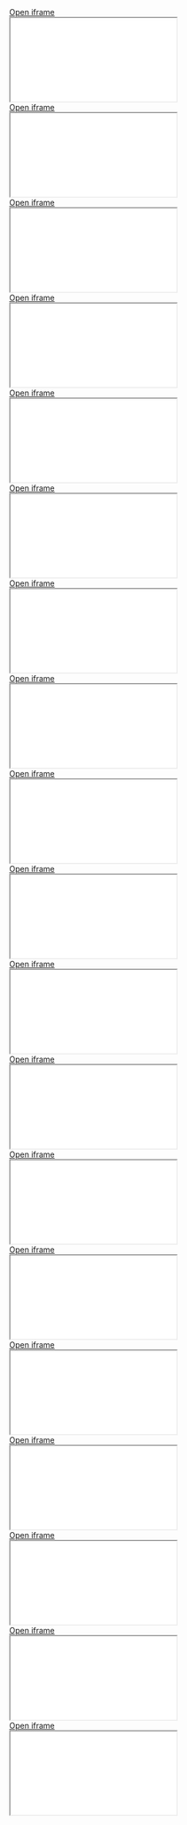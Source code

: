 <div class="item">
<div class="iframe">
<div class="iframe-header">
<a href="./10-vs-code-extensions-for-js-developers.html" class="iframe-trigger">Open iframe</a>
</div>
<div class="iframe-content">
<iframe loading="lazy" class="style-4" src="./10-vs-code-extensions-for-js-developers.html">
</iframe>
</div>
</div>
<div class="item">
<div class="iframe">
<div class="iframe-header">
<a href="./25-css-gradients.html" class="iframe-trigger">Open iframe</a>
</div>
<div class="iframe-content">
<iframe loading="lazy" class="style-4" src="./25-css-gradients.html">
</iframe>
</div>
</div>
<div class="item">
<div class="iframe">
<div class="iframe-header">
<a href="./4-javascript-array-methods.html" class="iframe-trigger">Open iframe</a>
</div>
<div class="iframe-content">
<iframe loading="lazy" class="style-4" src="./4-javascript-array-methods.html">
</iframe>
</div>
</div>
<div class="item">
<div class="iframe">
<div class="iframe-header">
<a href="./4-seo-tips-for-developers.html" class="iframe-trigger">Open iframe</a>
</div>
<div class="iframe-content">
<iframe loading="lazy" class="style-4" src="./4-seo-tips-for-developers.html"></iframe>
</div>
</div>
<div class="item">
<div class="iframe">
<div class="iframe-header">
<a href="./5-tips-for-better-pull-requests.html" class="iframe-trigger">Open iframe</a>
</div>
<div class="iframe-content">
<iframe loading="lazy" class="style-4" src="./5-tips-for-better-pull-requests.html">
</iframe>
</div>
</div>
<div class="item">
<div class="iframe">
<div class="iframe-header">
<a href="./6-javascript-regexp-tricks.html" class="iframe-trigger">Open iframe</a>
</div>
<div class="iframe-content">
<iframe loading="lazy" class="style-4" src="./6-javascript-regexp-tricks.html">
</iframe>
</div>
</div>
<div class="item">
<div class="iframe">
<div class="iframe-header">
<a href="./6-python-f-strings-tips.html" class="iframe-trigger">Open iframe</a>
</div>
<div class="iframe-content">
<iframe loading="lazy" class="style-4" src="./6-python-f-strings-tips.html">
</iframe>
</div>
</div>
<div class="item">
<div class="iframe">
<div class="iframe-header">
<a href="./6-tips-for-your-next-remote-onboarding.html" class="iframe-trigger">Open iframe</a>
</div>
<div class="iframe-content">
<iframe loading="lazy" class="style-4" src="./6-tips-for-your-next-remote-onboarding.html">
</iframe>
</div>
</div>
<div class="item">
<div class="iframe">
<div class="iframe-header">
<a href="./7-chrome-extensions-for-web-developers.html" class="iframe-trigger">Open iframe</a>
</div>
<div class="iframe-content">
<iframe loading="lazy" class="style-4" src="./7-chrome-extensions-for-web-developers.html">
</iframe>
</div>
</div>
<div class="item">
<div class="iframe">
<div class="iframe-header">
<a href="./8-tips-for-accessible-websites.html" class="iframe-trigger">Open iframe</a>
</div>
<div class="iframe-content">
<iframe loading="lazy" class="style-4" src="./8-tips-for-accessible-websites.html">
</iframe>
</div>
</div>
<div class="item">
<div class="iframe">
<div class="iframe-header">
<a href="./8-tips-for-remote-work.html" class="iframe-trigger">Open iframe</a>
</div>
<div class="iframe-content">
<iframe loading="lazy" class="style-4" src="./8-tips-for-remote-work.html">
</iframe>
</div>
</div>
<div class="item">
<div class="iframe">
<div class="iframe-header">
<a href="./async-javascript-cheatsheet.html" class="iframe-trigger">Open iframe</a>
</div>
<div class="iframe-content">
<iframe loading="lazy" class="style-4" src="./async-javascript-cheatsheet.html">
</iframe>
</div>
</div>
<div class="item">
<div class="iframe">
<div class="iframe-header">
<a href="./benefits-of-writing.html" class="iframe-trigger">Open iframe</a>
</div>
<div class="iframe-content">
<iframe loading="lazy" class="style-4" src="./benefits-of-writing.html">
</iframe>
</div>
</div>
<div class="item">
<div class="iframe">
<div class="iframe-header">
<a href="./breaking-react.html" class="iframe-trigger">Open iframe</a>
</div>
<div class="iframe-content">
<iframe loading="lazy" class="style-4" src="./breaking-react.html">
</iframe>
</div>
</div>
<div class="item">
<div class="iframe">
<div class="iframe-header">
<a href="./code-anatomy-chaining-reduce-for-loop.html" class="iframe-trigger">Open iframe</a>
</div>
<div class="iframe-content">
<iframe loading="lazy" class="style-4" src="./code-anatomy-chaining-reduce-for-loop.html">
</iframe>
</div>
</div>
<div class="item">
<div class="iframe">
<div class="iframe-header">
<a href="./code-anatomy-optimizing-recursion.html" class="iframe-trigger">Open iframe</a>
</div>
<div class="iframe-content">
<iframe loading="lazy" class="style-4" src="./code-anatomy-optimizing-recursion.html">
</iframe>
</div>
</div>
<div class="item">
<div class="iframe">
<div class="iframe-header">
<a href="./code-anatomy-performant-python.html" class="iframe-trigger">Open iframe</a>
</div>
<div class="iframe-content">
<iframe loading="lazy" class="style-4" src="./code-anatomy-performant-python.html">
</iframe>
</div>
</div>
<div class="item">
<div class="iframe">
<div class="iframe-header">
<a href="./console-log-cheatsheet.html" class="iframe-trigger">Open iframe</a>
</div>
<div class="iframe-content">
<iframe loading="lazy" class="style-4" src="./console-log-cheatsheet.html">
</iframe>
</div>
</div>
<div class="item">
<div class="iframe">
<div class="iframe-header">
<a href="./cookies-local-storage-session.html" class="iframe-trigger">Open iframe</a>
</div>
<div class="iframe-content">
<iframe loading="lazy" class="style-4" src="./cookies-local-storage-session.html
<div class="item">
<div class="iframe">
<div class="iframe-header">
<a href="./copy-text-to-clipboard-with-javascript.html" class="iframe-trigger">Open iframe</a>
</div>
<div class="iframe-content">
<iframe loading="lazy" class="style-4" src="./copy-text-to-clipboard-with-javascript.html
<div class="item">
<div class="iframe">
<div class="iframe-header">
<a href="./css-centering.html" class="iframe-trigger">Open iframe</a>
</div>
<div class="iframe-content">
<iframe loading="lazy" class="style-4" src="./css-centering.html
<div class="item">
<div class="iframe">
<div class="iframe-header">
<a href="./css-easing-variables.html" class="iframe-trigger">Open iframe</a>
</div>
<div class="iframe-content">
<iframe loading="lazy" class="style-4" src="./css-easing-variables.html
<div class="item">
<div class="iframe">
<div class="iframe-header">
<a href="./css-pseudo-classes.html" class="iframe-trigger">Open iframe</a>
</div>
<div class="iframe-content">
<iframe loading="lazy" class="style-4" src="./css-pseudo-classes.html
<div class="item">
<div class="iframe">
<div class="iframe-header">
<a href="./css-units-cheatsheet.html" class="iframe-trigger">Open iframe</a>
</div>
<div class="iframe-content">
<iframe loading="lazy" class="style-4" src="./css-units-cheatsheet.html
<div class="item">
<div class="iframe">
<div class="iframe-header">
<a href="./css-variables.html" class="iframe-trigger">Open iframe</a>
</div>
<div class="iframe-content">
<iframe loading="lazy" class="style-4" src="./css-variables.html
<div class="item">
<div class="iframe">
<div class="iframe-header">
<a href="./custom-file-download-names.html" class="iframe-trigger">Open iframe</a>
</div>
<div class="iframe-content">
<iframe loading="lazy" class="style-4" src="./custom-file-download-names.html
<div class="item">
<div class="iframe">
<div class="iframe-header">
<a href="./detect-caps-lock-is-on.html" class="iframe-trigger">Open iframe</a>
</div>
<div class="iframe-content">
<iframe loading="lazy" class="style-4" src="./detect-caps-lock-is-on.html
<div class="item">
<div class="iframe">
<div class="iframe-header">
<a href="./eslint-refactor-for-in.html" class="iframe-trigger">Open iframe</a>
</div>
<div class="iframe-content">
<iframe loading="lazy" class="style-4" src="./eslint-refactor-for-in.html
<div class="item">
<div class="iframe">
<div class="iframe-header">
<a href="./flexbox-cheatsheet.html" class="iframe-trigger">Open iframe</a>
</div>
<div class="iframe-content">
<iframe loading="lazy" class="style-4" src="./flexbox-cheatsheet.html
<div class="item">
<div class="iframe">
<div class="iframe-header">
<a href="./git-aliases.html" class="iframe-trigger">Open iframe</a>
</div>
<div class="iframe-content">
<iframe loading="lazy" class="style-4" src="./git-aliases.html
<div class="item">
<div class="iframe">
<div class="iframe-header">
<a href="./git-commit-different-date.html" class="iframe-trigger">Open iframe</a>
</div>
<div class="iframe-content">
<iframe loading="lazy" class="style-4" src="./git-commit-different-date.html
<div class="item">
<div class="iframe">
<div class="iframe-header">
<a href="./git-fast-forward.html" class="iframe-trigger">Open iframe</a>
</div>
<div class="iframe-content">
<iframe loading="lazy" class="style-4" src="./git-fast-forward.html
<div class="item">
<div class="iframe">
<div class="iframe-header">
<a href="./github-co-authors.html" class="iframe-trigger">Open iframe</a>
</div>
<div class="iframe-content">
<iframe loading="lazy" class="style-4" src="./github-co-authors.html
<div class="item">
<div class="iframe">
<div class="iframe-header">
<a href="./http-status-codes-cheatsheet.html" class="iframe-trigger">Open iframe</a>
</div>
<div class="iframe-content">
<iframe loading="lazy" class="style-4" src="./http-status-codes-cheatsheet.html
<div class="item">
<div class="iframe">
<div class="iframe-header">
<a href="./javascript-array-comparison.html" class="iframe-trigger">Open iframe</a>
</div>
<div class="iframe-content">
<iframe loading="lazy" class="style-4" src="./javascript-array-comparison.html
<div class="item">
<div class="iframe">
<div class="iframe-header">
<a href="./javascript-arrow-function-event-listeners.html" class="iframe-trigger">Open iframe</a>
</div>
<div class="iframe-content">
<iframe loading="lazy" class="style-4" src="./javascript-arrow-function-event-listeners.html
<div class="item">
<div class="iframe">
<div class="iframe-header">
<a href="./javascript-arrow-functions.html" class="iframe-trigger">Open iframe</a>
</div>
<div class="iframe-content">
<iframe loading="lazy" class="style-4" src="./javascript-arrow-functions.html
<div class="item">
<div class="iframe">
<div class="iframe-header">
<a href="./javascript-arrow-regular-function-differences.html" class="iframe-trigger">Open iframe</a>
</div>
<div class="iframe-content">
<iframe loading="lazy" class="style-4" src="./javascript-arrow-regular-function-differences.html
<div class="item">
<div class="iframe">
<div class="iframe-header">
<a href="./javascript-async-array-loops.html" class="iframe-trigger">Open iframe</a>
</div>
<div class="iframe-content">
<iframe loading="lazy" class="style-4" src="./javascript-async-array-loops.html
<div class="item">
<div class="iframe">
<div class="iframe-header">
<a href="./javascript-await-timeout.html" class="iframe-trigger">Open iframe</a>
</div>
<div class="iframe-content">
<iframe loading="lazy" class="style-4" src="./javascript-await-timeout.html
<div class="item">
<div class="iframe">
<div class="iframe-header">
<a href="./javascript-boolean-function.html" class="iframe-trigger">Open iframe</a>
</div>
<div class="iframe-content">
<iframe loading="lazy" class="style-4" src="./javascript-boolean-function.html
<div class="item">
<div class="iframe">
<div class="iframe-header">
<a href="./javascript-boolean-trap.html" class="iframe-trigger">Open iframe</a>
</div>
<div class="iframe-content">
<iframe loading="lazy" class="style-4" src="./javascript-boolean-trap.html
<div class="item">
<div class="iframe">
<div class="iframe-header">
<a href="./javascript-callbacks.html" class="iframe-trigger">Open iframe</a>
</div>
<div class="iframe-content">
<iframe loading="lazy" class="style-4" src="./javascript-callbacks.html
<div class="item">
<div class="iframe">
<div class="iframe-header">
<a href="./javascript-classical-vs-prototypal-inheritance.html" class="iframe-trigger">Open iframe</a>
</div>
<div class="iframe-content">
<iframe loading="lazy" class="style-4" src="./javascript-classical-vs-prototypal-inheritance.html
<div class="item">
<div class="iframe">
<div class="iframe-header">
<a href="./javascript-closures.html" class="iframe-trigger">Open iframe</a>
</div>
<div class="iframe-content">
<iframe loading="lazy" class="style-4" src="./javascript-closures.html
<div class="item">
<div class="iframe">
<div class="iframe-header">
<a href="./javascript-copy-array.html" class="iframe-trigger">Open iframe</a>
</div>
<div class="iframe-content">
<iframe loading="lazy" class="style-4" src="./javascript-copy-array.html
<div class="item">
<div class="iframe">
<div class="iframe-header">
<a href="./javascript-deep-freeze-object.html" class="iframe-trigger">Open iframe</a>
</div>
<div class="iframe-content">
<iframe loading="lazy" class="style-4" src="./javascript-deep-freeze-object.html
<div class="item">
<div class="iframe">
<div class="iframe-header">
<a href="./javascript-destructuring-assignment.html" class="iframe-trigger">Open iframe</a>
</div>
<div class="iframe-content">
<iframe loading="lazy" class="style-4" src="./javascript-destructuring-assignment.html
<div class="item">
<div class="iframe">
<div class="iframe-header">
<a href="./javascript-empty-array.html" class="iframe-trigger">Open iframe</a>
</div>
<div class="iframe-content">
<iframe loading="lazy" class="style-4" src="./javascript-empty-array.html
<div class="item">
<div class="iframe">
<div class="iframe-header">
<a href="./javascript-encodeuri-encodeuricomponent.html" class="iframe-trigger">Open iframe</a>
</div>
<div class="iframe-content">
<iframe loading="lazy" class="style-4" src="./javascript-encodeuri-encodeuricomponent.html
<div class="item">
<div class="iframe">
<div class="iframe-header">
<a href="./javascript-enum.html" class="iframe-trigger">Open iframe</a>
</div>
<div class="iframe-content">
<iframe loading="lazy" class="style-4" src="./javascript-enum.html
<div class="item">
<div class="iframe">
<div class="iframe-header">
<a href="./javascript-equality.html" class="iframe-trigger">Open iframe</a>
</div>
<div class="iframe-content">
<iframe loading="lazy" class="style-4" src="./javascript-equality.html
<div class="item">
<div class="iframe">
<div class="iframe-header">
<a href="./javascript-event-bubbling-capturing-delegation.html" class="iframe-trigger">Open iframe</a>
</div>
<div class="iframe-content">
<iframe loading="lazy" class="style-4" src="./javascript-event-bubbling-capturing-delegation.html
<div class="item">
<div class="iframe">
<div class="iframe-header">
<a href="./javascript-expression-statement.html" class="iframe-trigger">Open iframe</a>
</div>
<div class="iframe-content">
<iframe loading="lazy" class="style-4" src="./javascript-expression-statement.html
<div class="item">
<div class="iframe">
<div class="iframe-header">
<a href="./javascript-for-in-for-of-foreach.html" class="iframe-trigger">Open iframe</a>
</div>
<div class="iframe-content">
<iframe loading="lazy" class="style-4" src="./javascript-for-in-for-of-foreach.html
<div class="item">
<div class="iframe">
<div class="iframe-header">
<a href="./javascript-for-loop-early-break.html" class="iframe-trigger">Open iframe</a>
</div>
<div class="iframe-content">
<iframe loading="lazy" class="style-4" src="./javascript-for-loop-early-break.html
<div class="item">
<div class="iframe">
<div class="iframe-header">
<a href="./javascript-function-call-apply-bind.html" class="iframe-trigger">Open iframe</a>
</div>
<div class="iframe-content">
<iframe loading="lazy" class="style-4" src="./javascript-function-call-apply-bind.html
<div class="item">
<div class="iframe">
<div class="iframe-header">
<a href="./javascript-higher-order-functions.html" class="iframe-trigger">Open iframe</a>
</div>
<div class="iframe-content">
<iframe loading="lazy" class="style-4" src="./javascript-higher-order-functions.html
<div class="item">
<div class="iframe">
<div class="iframe-header">
<a href="./javascript-iife.html" class="iframe-trigger">Open iframe</a>
</div>
<div class="iframe-content">
<iframe loading="lazy" class="style-4" src="./javascript-iife.html
<div class="item">
<div class="iframe">
<div class="iframe-header">
<a href="./javascript-index-for-of-loop.html" class="iframe-trigger">Open iframe</a>
</div>
<div class="iframe-content">
<iframe loading="lazy" class="style-4" src="./javascript-index-for-of-loop.html
<div class="item">
<div class="iframe">
<div class="iframe-header">
<a href="./javascript-iterable-to-array.html" class="iframe-trigger">Open iframe</a>
</div>
<div class="iframe-content">
<iframe loading="lazy" class="style-4" src="./javascript-iterable-to-array.html
<div class="item">
<div class="iframe">
<div class="iframe-header">
<a href="./javascript-iterators.html" class="iframe-trigger">Open iframe</a>
</div>
<div class="iframe-content">
<iframe loading="lazy" class="style-4" src="./javascript-iterators.html
<div class="item">
<div class="iframe">
<div class="iframe-header">
<a href="./javascript-json-stringify-pick-keys.html" class="iframe-trigger">Open iframe</a>
</div>
<div class="iframe-content">
<iframe loading="lazy" class="style-4" src="./javascript-json-stringify-pick-keys.html
<div class="item">
<div class="iframe">
<div class="iframe-header">
<a href="./javascript-listen-once.html" class="iframe-trigger">Open iframe</a>
</div>
<div class="iframe-content">
<iframe loading="lazy" class="style-4" src="./javascript-listen-once.html
<div class="item">
<div class="iframe">
<div class="iframe-header">
<a href="./javascript-make-iterable.html" class="iframe-trigger">Open iframe</a>
</div>
<div class="iframe-content">
<iframe loading="lazy" class="style-4" src="./javascript-make-iterable.html
<div class="item">
<div class="iframe">
<div class="iframe-header">
<a href="./javascript-memoization.html" class="iframe-trigger">Open iframe</a>
</div>
<div class="iframe-content">
<iframe loading="lazy" class="style-4" src="./javascript-memoization.html
<div class="item">
<div class="iframe">
<div class="iframe-header">
<a href="./javascript-merge-arrays.html" class="iframe-trigger">Open iframe</a>
</div>
<div class="iframe-content">
<iframe loading="lazy" class="style-4" src="./javascript-merge-arrays.html
<div class="item">
<div class="iframe">
<div class="iframe-header">
<a href="./javascript-modify-url-without-reload.html" class="iframe-trigger">Open iframe</a>
</div>
<div class="iframe-content">
<iframe loading="lazy" class="style-4" src="./javascript-modify-url-without-reload.html
<div class="item">
<div class="iframe">
<div class="iframe-header">
<a href="./javascript-module-cheatsheet.html" class="iframe-trigger">Open iframe</a>
</div>
<div class="iframe-content">
<iframe loading="lazy" class="style-4" src="./javascript-module-cheatsheet.html
<div class="item">
<div class="iframe">
<div class="iframe-header">
<a href="./javascript-naming-conventions.html" class="iframe-trigger">Open iframe</a>
</div>
<div class="iframe-content">
<iframe loading="lazy" class="style-4" src="./javascript-naming-conventions.html
<div class="item">
<div class="iframe">
<div class="iframe-header">
<a href="./javascript-nullish-coalescing-optional-chaining.html" class="iframe-trigger">Open iframe</a>
</div>
<div class="iframe-content">
<iframe loading="lazy" class="style-4" src="./javascript-nullish-coalescing-optional-chaining.html
<div class="item">
<div class="iframe">
<div class="iframe-header">
<a href="./javascript-numeric-separator.html" class="iframe-trigger">Open iframe</a>
</div>
<div class="iframe-content">
<iframe loading="lazy" class="style-4" src="./javascript-numeric-separator.html
<div class="item">
<div class="iframe">
<div class="iframe-header">
<a href="./javascript-object-array-proxy.html" class="iframe-trigger">Open iframe</a>
</div>
<div class="iframe-content">
<iframe loading="lazy" class="style-4" src="./javascript-object-array-proxy.html
<div class="item">
<div class="iframe">
<div class="iframe-header">
<a href="./javascript-object-comparison.html" class="iframe-trigger">Open iframe</a>
</div>
<div class="iframe-content">
<iframe loading="lazy" class="style-4" src="./javascript-object-comparison.html
<div class="item">
<div class="iframe">
<div class="iframe-header">
<a href="./javascript-object-is-triple-equals.html" class="iframe-trigger">Open iframe</a>
</div>
<div class="iframe-content">
<iframe loading="lazy" class="style-4" src="./javascript-object-is-triple-equals.html
<div class="item">
<div class="iframe">
<div class="iframe-header">
<a href="./javascript-pass-by-reference-or-pass-by-value.html" class="iframe-trigger">Open iframe</a>
</div>
<div class="iframe-content">
<iframe loading="lazy" class="style-4" src="./javascript-pass-by-reference-or-pass-by-value.html
<div class="item">
<div class="iframe">
<div class="iframe-header">
<a href="./javascript-prefix-postfix-operators.html" class="iframe-trigger">Open iframe</a>
</div>
<div class="iframe-content">
<iframe loading="lazy" class="style-4" src="./javascript-prefix-postfix-operators.html
<div class="item">
<div class="iframe">
<div class="iframe-header">
<a href="./javascript-prevent-string-being-escaped.html" class="iframe-trigger">Open iframe</a>
</div>
<div class="iframe-content">
<iframe loading="lazy" class="style-4" src="./javascript-prevent-string-being-escaped.html
<div class="item">
<div class="iframe">
<div class="iframe-header">
<a href="./javascript-primitive-instanceof.html" class="iframe-trigger">Open iframe</a>
</div>
<div class="iframe-content">
<iframe loading="lazy" class="style-4" src="./javascript-primitive-instanceof.html
<div class="item">
<div class="iframe">
<div class="iframe-header">
<a href="./javascript-promise-then-catch.html" class="iframe-trigger">Open iframe</a>
</div>
<div class="iframe-content">
<iframe loading="lazy" class="style-4" src="./javascript-promise-then-catch.html
<div class="item">
<div class="iframe">
<div class="iframe-header">
<a href="./javascript-promise-then-finally.html" class="iframe-trigger">Open iframe</a>
</div>
<div class="iframe-content">
<iframe loading="lazy" class="style-4" src="./javascript-promise-then-finally.html
<div class="item">
<div class="iframe">
<div class="iframe-header">
<a href="./javascript-promises.html" class="iframe-trigger">Open iframe</a>
</div>
<div class="iframe-content">
<iframe loading="lazy" class="style-4" src="./javascript-promises.html
<div class="item">
<div class="iframe">
<div class="iframe-header">
<a href="./javascript-pure-functions.html" class="iframe-trigger">Open iframe</a>
</div>
<div class="iframe-content">
<iframe loading="lazy" class="style-4" src="./javascript-pure-functions.html
<div class="item">
<div class="iframe">
<div class="iframe-header">
<a href="./javascript-query-selector-shorthand.html" class="iframe-trigger">Open iframe</a>
</div>
<div class="iframe-content">
<iframe loading="lazy" class="style-4" src="./javascript-query-selector-shorthand.html
<div class="item">
<div class="iframe">
<div class="iframe-header">
<a href="./javascript-range-generator.html" class="iframe-trigger">Open iframe</a>
</div>
<div class="iframe-content">
<iframe loading="lazy" class="style-4" src="./javascript-range-generator.html
<div class="item">
<div class="iframe">
<div class="iframe-header">
<a href="./javascript-remove-object-property.html" class="iframe-trigger">Open iframe</a>
</div>
<div class="iframe-content">
<iframe loading="lazy" class="style-4" src="./javascript-remove-object-property.html
<div class="item">
<div class="iframe">
<div class="iframe-header">
<a href="./javascript-return-constructor.html" class="iframe-trigger">Open iframe</a>
</div>
<div class="iframe-content">
<iframe loading="lazy" class="style-4" src="./javascript-return-constructor.html
<div class="item">
<div class="iframe">
<div class="iframe-header">
<a href="./javascript-shallow-deep-clone.html" class="iframe-trigger">Open iframe</a>
</div>
<div class="iframe-content">
<iframe loading="lazy" class="style-4" src="./javascript-shallow-deep-clone.html
<div class="item">
<div class="iframe">
<div class="iframe-header">
<a href="./javascript-singleton-proxy.html" class="iframe-trigger">Open iframe</a>
</div>
<div class="iframe-content">
<iframe loading="lazy" class="style-4" src="./javascript-singleton-proxy.html
<div class="item">
<div class="iframe">
<div class="iframe-header">
<a href="./javascript-sleep.html" class="iframe-trigger">Open iframe</a>
</div>
<div class="iframe-content">
<iframe loading="lazy" class="style-4" src="./javascript-sleep.html
<div class="item">
<div class="iframe">
<div class="iframe-header">
<a href="./javascript-spread-rest-syntax.html" class="iframe-trigger">Open iframe</a>
</div>
<div class="iframe-content">
<iframe loading="lazy" class="style-4" src="./javascript-spread-rest-syntax.html
<div class="item">
<div class="iframe">
<div class="iframe-header">
<a href="./javascript-store-dom-items.html" class="iframe-trigger">Open iframe</a>
</div>
<div class="iframe-content">
<iframe loading="lazy" class="style-4" src="./javascript-store-dom-items.html
<div class="item">
<div class="iframe">
<div class="iframe-header">
<a href="./javascript-string-immutability.html" class="iframe-trigger">Open iframe</a>
</div>
<div class="iframe-content">
<iframe loading="lazy" class="style-4" src="./javascript-string-immutability.html
<div class="item">
<div class="iframe">
<div class="iframe-header">
<a href="./javascript-swap-two-variables.html" class="iframe-trigger">Open iframe</a>
</div>
<div class="iframe-content">
<iframe loading="lazy" class="style-4" src="./javascript-swap-two-variables.html
<div class="item">
<div class="iframe">
<div class="iframe-header">
<a href="./javascript-switch-object.html" class="iframe-trigger">Open iframe</a>
</div>
<div class="iframe-content">
<iframe loading="lazy" class="style-4" src="./javascript-switch-object.html
<div class="item">
<div class="iframe">
<div class="iframe-header">
<a href="./javascript-sync-async.html" class="iframe-trigger">Open iframe</a>
</div>
<div class="iframe-content">
<iframe loading="lazy" class="style-4" src="./javascript-sync-async.html
<div class="item">
<div class="iframe">
<div class="iframe-header">
<a href="./javascript-target-blank.html" class="iframe-trigger">Open iframe</a>
</div>
<div class="iframe-content">
<iframe loading="lazy" class="style-4" src="./javascript-target-blank.html
<div class="item">
<div class="iframe">
<div class="iframe-header">
<a href="./javascript-ternary-operator.html" class="iframe-trigger">Open iframe</a>
</div>
<div class="iframe-content">
<iframe loading="lazy" class="style-4" src="./javascript-ternary-operator.html
<div class="item">
<div class="iframe">
<div class="iframe-header">
<a href="./javascript-this.html" class="iframe-trigger">Open iframe</a>
</div>
<div class="iframe-content">
<iframe loading="lazy" class="style-4" src="./javascript-this.html
<div class="item">
<div class="iframe">
<div class="iframe-header">
<a href="./javascript-truthy-falsy-values.html" class="iframe-trigger">Open iframe</a>
</div>
<div class="iframe-content">
<iframe loading="lazy" class="style-4" src="./javascript-truthy-falsy-values.html
<div class="item">
<div class="iframe">
<div class="iframe-header">
<a href="./javascript-undeclared-undefined-null.html" class="iframe-trigger">Open iframe</a>
</div>
<div class="iframe-content">
<iframe loading="lazy" class="style-4" src="./javascript-undeclared-undefined-null.html
<div class="item">
<div class="iframe">
<div class="iframe-header">
<a href="./javascript-use-strict.html" class="iframe-trigger">Open iframe</a>
</div>
<div class="iframe-content">
<iframe loading="lazy" class="style-4" src="./javascript-use-strict.html
<div class="item">
<div class="iframe">
<div class="iframe-header">
<a href="./javascript-value-as-number.html" class="iframe-trigger">Open iframe</a>
</div>
<div class="iframe-content">
<iframe loading="lazy" class="style-4" src="./javascript-value-as-number.html
<div class="item">
<div class="iframe">
<div class="iframe-header">
<a href="./javascript-value-not-equal-to-itself.html" class="iframe-trigger">Open iframe</a>
</div>
<div class="iframe-content">
<iframe loading="lazy" class="style-4" src="./javascript-value-not-equal-to-itself.html
<div class="item">
<div class="iframe">
<div class="iframe-header">
<a href="./javascript-var-let-const.html" class="iframe-trigger">Open iframe</a>
</div>
<div class="iframe-content">
<iframe loading="lazy" class="style-4" src="./javascript-var-let-const.html
<div class="item">
<div class="iframe">
<div class="iframe-header">
<a href="./javascript-variable-hoisting.html" class="iframe-trigger">Open iframe</a>
</div>
<div class="iframe-content">
<iframe loading="lazy" class="style-4" src="./javascript-variable-hoisting.html
<div class="item">
<div class="iframe">
<div class="iframe-header">
<a href="./javascript-variable-scope.html" class="iframe-trigger">Open iframe</a>
</div>
<div class="iframe-content">
<iframe loading="lazy" class="style-4" src="./javascript-variable-scope.html
<div class="item">
<div class="iframe">
<div class="iframe-header">
<a href="./javascript-void-links.html" class="iframe-trigger">Open iframe</a>
</div>
<div class="iframe-content">
<iframe loading="lazy" class="style-4" src="./javascript-void-links.html
<div class="item">
<div class="iframe">
<div class="iframe-header">
<a href="./js-array-min-max.html" class="iframe-trigger">Open iframe</a>
</div>
<div class="iframe-content">
<iframe loading="lazy" class="style-4" src="./js-array-min-max.html
<div class="item">
<div class="iframe">
<div class="iframe-header">
<a href="./js-array-sorting-shorthand.html" class="iframe-trigger">Open iframe</a>
</div>
<div class="iframe-content">
<iframe loading="lazy" class="style-4" src="./js-array-sorting-shorthand.html
<div class="item">
<div class="iframe">
<div class="iframe-header">
<a href="./js-callbacks.html" class="iframe-trigger">Open iframe</a>
</div>
<div class="iframe-content">
<iframe loading="lazy" class="style-4" src="./js-callbacks.html
<div class="item">
<div class="iframe">
<div class="iframe-header">
<a href="./js-data-structures-binary-search-tree.html" class="iframe-trigger">Open iframe</a>
</div>
<div class="iframe-content">
<iframe loading="lazy" class="style-4" src="./js-data-structures-binary-search-tree.html
<div class="item">
<div class="iframe">
<div class="iframe-header">
<a href="./js-data-structures-binary-tree.html" class="iframe-trigger">Open iframe</a>
</div>
<div class="iframe-content">
<iframe loading="lazy" class="style-4" src="./js-data-structures-binary-tree.html
<div class="item">
<div class="iframe">
<div class="iframe-header">
<a href="./js-data-structures-doubly-linked-list.html" class="iframe-trigger">Open iframe</a>
</div>
<div class="iframe-content">
<iframe loading="lazy" class="style-4" src="./js-data-structures-doubly-linked-list.html
<div class="item">
<div class="iframe">
<div class="iframe-header">
<a href="
